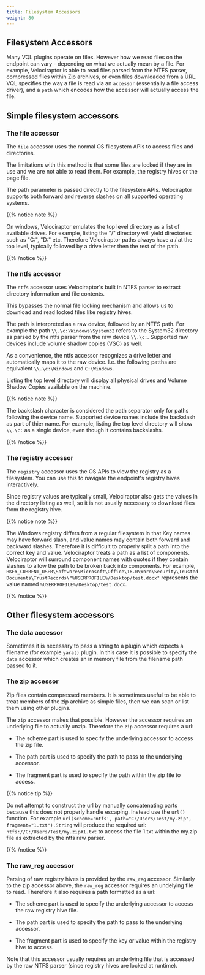 ```yaml
---
title: Filesystem Accessors
weight: 80
---
```


## Filesystem Accessors

Many VQL plugins operate on files. However how we read files on the
endpoint can vary - depending on what we actually mean by a file. For
example, Velociraptor is able to read files parsed from the NTFS
parser, compressed files within Zip archives, or even files downloaded
from a URL. VQL specifies the way a file is read via an `accessor`
(essentially a file access driver), and a `path` which encodes how the
accessor will actually access the file.


## Simple filesystem accessors

### The file accessor

The `file` accessor uses the normal OS filesystem APIs to access files
and directories.

The limitations with this method is that some files are locked if they
are in use and we are not able to read them. For example, the registry
hives or the page file.

The path parameter is passed directly to the filesystem
APIs. Velociraptor supports both forward and reverse slashes on all
supported operating systems.

{{% notice note %}}

   On windows, Velociraptor emulates the top level directory as a list
   of available drives. For example, listing the "/" directory will
   yield directories such as "C:", "D:" etc. Therefore Velociraptor
   paths always have a / at the top level, typically followed by a
   drive letter then the rest of the path.

{{% /notice %}}

### The ntfs accessor

The `ntfs` accessor uses Velociraptor's built in NTFS parser to
extract directory information and file contents.

This bypasses the normal file locking mechanism and allows us to
download and read locked files like registry hives.

The path is interpreted as a raw device, followed by an NTFS path. For
example the path `\\.\c:\Windows\System32` refers to the System32
directory as parsed by the ntfs parser from the raw device
`\\.\c:`. Supported raw devices include volume shadow copies (VSC) as
well.

As a convenience, the ntfs accessor recognizes a drive letter and
automatically maps it to the raw device. I.e. the following patths are
equivalent `\\.\c:\Windows` and `C:\Windows`.

Listing the top level directory will display all physical drives and
Volume Shadow Copies available on the machine.

{{% notice note %}}

The backslash character is considered the path separator only for
paths following the device name. Supported device names include the
backslash as part of thier name. For example, listing the top level
directory will show `\\.\c:` as a single device, even though it
contains backslashs.

{{% /notice %}}

### The registry accessor

The `registry` accessor uses the OS APIs to view the registry as a
filesystem. You can use this to navigate the endpoint's registry hives
interactively.

Since registry values are typically small, Velociraptor also gets the
values in the directory listing as well, so it is not usually
necessary to download files from the registry hive.

{{% notice note %}}

The Windows registry differs from a regular filesystem in that Key names may have forward slash, and value names may contain both forward and backward slashes. Therefore it is difficult to properly split a path into the correct key and value. Velociraptor treats a path as a list of components. Velociraptor will surround component names with quotes if they contain slashes to allow the path to be broken back into components. For example, `HKEY_CURRENT_USER\Software\Microsoft\Office\16.0\Word\Security\Trusted Documents\TrustRecords\"%USERPROFILE%/Desktop/test.docx"` represents the value named `%USERPROFILE%/Desktop/test.docx`.

{{% /notice %}}

## Other filesystem accessors

### The data accessor

Sometimes it is necessary to pass a string to a plugin which expects a
filename (for example `yara()` plugin. In this case it is possible to
specify the `data` accessor which creates an in memory file from the
filename path passed to it.

### The zip accessor

Zip files contain compressed members. It is sometimes useful to be
able to treat members of the zip archive as simple files, then we can
scan or list them using other plugins.

The `zip` accessor makes that possible. However the accessor requires
an underlying file to actually unzip. Therefore the `zip` accessor
requires a url:

* The scheme part is used to specify the underlying accessor to access
  the zip file.

* The path part is used to specify the path to pass to the underlying
  accessor.

* The fragment part is used to specify the path within the zip file to
  access.

{{% notice tip %}}

Do not attempt to construct the url by manually concatenating parts
because this does not properly handle escaping. Instead use the
`url()` function. For example `url(scheme='ntfs',
path="C:/Users/Test/my.zip", fragment="1.txt").String` will produce
the required url: `ntfs://C:/Users/Test/my.zip#1.txt` to access the
file 1.txt within the my.zip file as extracted by the ntfs raw parser.

{{% /notice %}}


### The raw_reg accessor

Parsing of raw registry hives is provided by the `raw_reg`
accessor. Similarly to the zip accessor above, the `raw_reg` accessor
requires an undelying file to read. Therefore it also requires a path
formatted as a url:

* The scheme part is used to specify the underlying accessor to access
  the raw registry hive file.

* The path part is used to specify the path to pass to the underlying
  accessor.

* The fragment part is used to specify the key or value within the
   registry hive to access.

Note that this accessor usually requires an underlying file that is
accessed by the raw NTFS parser (since registry hives are locked at
runtime).

